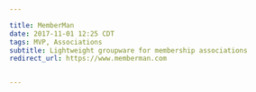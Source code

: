 ```yaml
---

title: MemberMan
date: 2017-11-01 12:25 CDT
tags: MVP, Associations
subtitle: Lightweight groupware for membership associations
redirect_url: https://www.memberman.com


---
```




